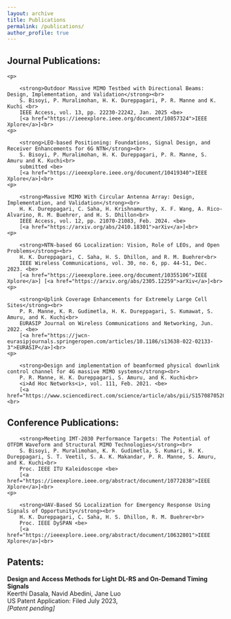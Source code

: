 ```yaml
---
layout: archive
title: Publications
permalink: /publications/
author_profile: true
---
```

<div class="cv">
    <script src="https://kit.fontawesome.com/a076d05399.js"></script>
	
<h2> <strong> Journal Publications:</strong> </h2>

	<p>

		<strong>Outdoor Massive MIMO Testbed with Directional Beams: Design, Implementation, and Validation</strong><br>
		S. Bisoyi, P. Muralimohan, H. K. Dureppagari, P. R. Manne and K. Kuchi <br>
		IEEE Access, vol. 13, pp. 22230-22242, Jan. 2025 <be>
		[<a href="https://ieeexplore.ieee.org/document/10857324">IEEE Xplore</a>]<br>
  	<p> 

		<strong>LEO-based Positioning: Foundations, Signal Design, and Receiver Enhancements for 6G NTN</strong><br>
		S. Bisoyi, P. Muralimohan, H. K. Dureppagari, P. R. Manne, S. Amuru and K. Kuchi<br>
		submitted <be>
		[<a href="https://ieeexplore.ieee.org/document/10419340">IEEE Xplore</a>]<br>
  	<p> 

		<strong>Massive MIMO With Circular Antenna Array: Design, Implementation, and Validation</strong><br>
		H. K. Dureppagari, C. Saha, H. Krishnamurthy, X. F. Wang, A. Rico-Alvarino, R. M. Buehrer, and H. S. Dhillon<br>
		IEEE Access, vol. 12, pp. 21070-21083, Feb. 2024. <be>
		[<a href="https://arxiv.org/abs/2410.18301">arXiv</a>]<br>
  	<p> 

		<strong>NTN-based 6G Localization: Vision, Role of LEOs, and Open Problems</strong><br>
		H. K. Dureppagari, C. Saha, H. S. Dhillon, and R. M. Buehrer<br>
		IEEE Wireless Communications, vol. 30, no. 6, pp. 44-51, Dec. 2023. <be>
		[<a href="https://ieeexplore.ieee.org/document/10355106">IEEE Xplore</a>] [<a href="https://arxiv.org/abs/2305.12259">arXiv</a>]<br>  
  	<p> 

		<strong>Uplink Coverage Enhancements for Extremely Large Cell Sites</strong><br>
		P. R. Manne, K. R. Gudimetla, H. K. Dureppagari, S. Kumawat, S. Amuru, and K. Kuchi<br>
		EURASIP Journal on Wireless Communications and Networking, Jun. 2022. <be>
		[<a href="https://jwcn-eurasipjournals.springeropen.com/articles/10.1186/s13638-022-02133-3">EURASIP</a>]<br>
  	<p> 

		<strong>Design and implementation of beamformed physical downlink control channel for 4G massive MIMO systems</strong><br>
		P. R. Manne, H. K. Dureppagari, S. Amuru, and K. Kuchi<br>
		<i>Ad Hoc Networks<i>, vol. 111, Feb. 2021. <be>
		[<a href="https://www.sciencedirect.com/science/article/abs/pii/S1570870520307034">ELSEVIER</a>]<br>      

<h2> <strong> Conference Publications:</strong> </h2>
  	<p> 

		<strong>Meeting IMT-2030 Performance Targets: The Potential of OTFDM Waveform and Structural MIMO Technologies</strong><br>
		S. Bisoyi, P. Muralimohan, K. R. Gudimetla, S. Kumari, H. K. Dureppagari, S. T. Veetil, S. A. K. Makandar, P. R. Manne, S. Amuru, and K. Kuchi<br>
		Proc. IEEE ITU Kaleidoscope <be>
		[<a href="https://ieeexplore.ieee.org/abstract/document/10772838">IEEE Xplore</a>]<br>      
  	<p> 

		<strong>UAV-Based 5G Localization for Emergency Response Using Signals of Opportunity</strong><br>
		H. K. Dureppagari, C. Saha, H. S. Dhillon, R. M. Buehrer<br>
		Proc. IEEE DySPAN <be>
		[<a href="https://ieeexplore.ieee.org/abstract/document/10632801">IEEE Xplore</a>]<br>  
  
<h2> <strong>Patents:</strong> </h2>
	<p>
	       <strong> Design and Access Methods for Light DL-RS and On-Demand Timing Signals </strong><br>
		       Keerthi Dasala, Navid Abedini, Jane Luo </br> 
		US Patent Application: Filed July 2023, </br> 
		<i>[Patent pending] </i> 
	      <p>
</div>
